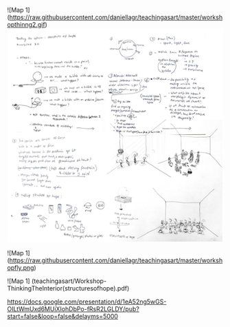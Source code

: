 
![Map 1] (https://raw.githubusercontent.com/daniellagr/teachingasart/master/workshopthinng2.gif)
![Map 1](https://raw.githubusercontent.com/daniellagr/teachingasart/master/workshopthinkngprocess.gif)

![Map 1] (https://raw.githubusercontent.com/daniellagr/teachingasart/master/workshopfly.png)

![Map 1] (teachingasart/Workshop-ThinkingTheInterior(structuresofhope).pdf)

https://docs.google.com/presentation/d/1eA52ng5wGS-OILtWmUxd6MUiXIohDbPo-fRsR2LGLDY/pub?start=false&loop=false&delayms=5000
